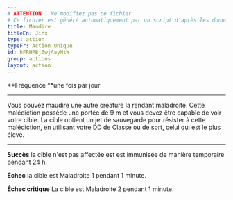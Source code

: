 ```yaml
---
# ATTENTION : Ne modifiez pas ce fichier
# Ce fichier est généré automatiquement par un script d'après les données du module Foundry VTT officiel et de sa traduction
title: Maudire
titleEn: Jinx
type: action
typeFr: Action Unique
id: hFRHPBj6wjAayNtW
group: actions
layout: action
---
```

**Fréquence **une fois par jour

----

Vous pouvez maudire une autre créature la rendant maladroite. Cette malédiction possède une portée de 9 m et vous devez être capable de voir votre cible. La cible obtient un jet de sauvegarde pour résister à cette malédiction, en utilisant votre DD de Classe ou de sort, celui qui est le plus élevé.

----

**Succès** la cible n'est pas affectée est est immunisée de manière temporaire pendant 24 h.

**Échec** la cible est <a class="entity-link" draggable="true" data-pack="pf2e.conditionspf2e" data-id="i3OJZU2nk64Df3xm">Maladroite</a> 1 pendant 1 minute.

**Échec critique** La cible est Maladroite 2 pendant 1 minute.


